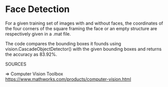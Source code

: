 # Face Detection

For a given training set of images with and without faces, the coordinates of the four corners of the square framing the face or an empty structure are respectively given in a .mat file.

The code compares the bounding boxes it founds using vision.CascadeObjectDetector() with the given bounding boxes and returns the accuracy as 83.92%.

SOURCES

=> Computer Vision Toolbox
https://www.mathworks.com/products/computer-vision.html
